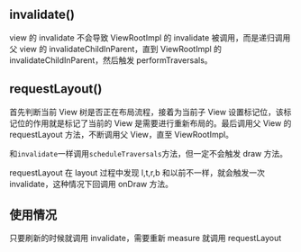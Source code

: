 ## invalidate()

view 的 invalidate 不会导致 ViewRootImpl 的 invalidate 被调用，而是递归调用父 view 的 invalidateChildInParent，直到 ViewRootImpl 的 invalidateChildInParent，然后触发 performTraversals。

## requestLayout()

首先判断当前 View 树是否正在布局流程，接着为当前子 View 设置标记位，该标记位的作用就是标记了当前的 View 是需要进行重新布局的。最后调用父 View 的 requestLayout 方法，不断调用父 View，直至 ViewRootImpl。

和`invalidate`一样调用`scheduleTraversals`方法，但一定不会触发 draw 方法。

requestLayout 在 layout 过程中发现 l,t,r,b 和以前不一样，就会触发一次 invalidate，这种情况下回调用 onDraw 方法。

## 使用情况

只要刷新的时候就调用 invalidate，需要重新 measure 就调用 requestLayout


